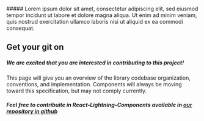 <br>
##### Lorem ipsum dolor sit amet, consectetur adipiscing elit, sed eiusmod tempor incidunt ut labore et dolore magna aliqua. Ut enim ad minim veniam, quis nostrud exercitation ullamco laboris nisi ut aliquid ex ea commodi consequat.

## Get your git on

##### We are excited that you are interested in contributing to this project!
This page will give you an overview of the library codebase organization, conventions, and implementation. Components will always be moving toward this specification, but may not comply currently.

##### Feel free to contribuite in React-Lightning-Components available in [our repository in github]()